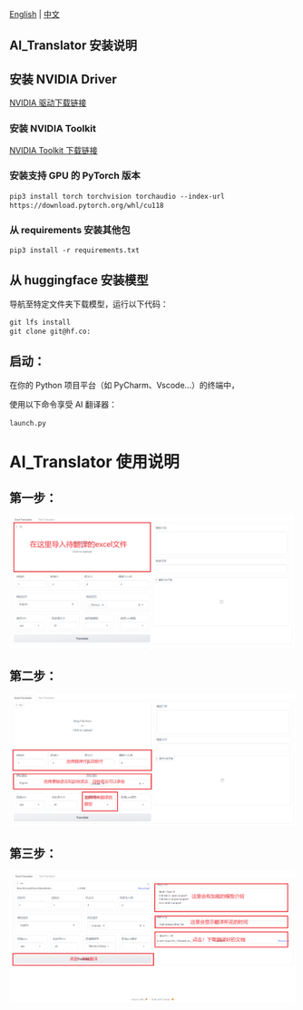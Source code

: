 [English](README.md) | [中文](README_CN.md)

## AI_Translator 安装说明

## 安装 NVIDIA Driver

[NVIDIA 驱动下载链接](https://www.nvidia.com/download/index.aspx)

### 安装 NVIDIA Toolkit

[NVIDIA Toolkit 下载链接](https://developer.nvidia.com/cuda-downloads)

### 安装支持 GPU 的 PyTorch 版本

```
pip3 install torch torchvision torchaudio --index-url https://download.pytorch.org/whl/cu118
```

### 从 requirements 安装其他包

```
pip3 install -r requirements.txt
```

## **从 huggingface 安装模型**

导航至特定文件夹下载模型，运行以下代码：

```
git lfs install
git clone git@hf.co:
```

## **启动：**

在你的 Python 项目平台（如 PyCharm、Vscode...）的终端中，

使用以下命令享受 AI 翻译器：

`launch.py`

# AI_Translator 使用说明

## 第一步：

![1705652320228](image/README_CN/1705652320228.png)

## 第二步：

![1705653144370](image/README_CN/1705653144370.png)

## 第三步：

![1705653166073](image/README_CN/1705653166073.png)
